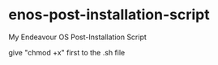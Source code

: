 # enos-post-installation-script
My Endeavour OS Post-Installation Script

give "chmod +x" first to the .sh file 
